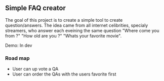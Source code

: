 ## Simple FAQ creator

The goal of this project is to create a simple tool to create question/answers. The idea came from all internet celibrities, specialy streamers, who answer each eveining the same question "Where come you from ?" "How old are you ?" "Whats your favorite movie".

Demo: In dev

### Road map

* User can up vote a QA
* User can order the QAs with the users favorite first
